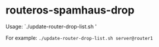 # routeros-spamhaus-drop
Usage: `./update-router-drop-list.sh <router address>'

For example: `./update-router-drop-list.sh server@router1`
